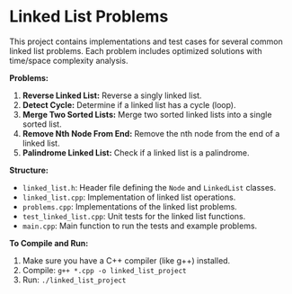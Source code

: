 # Linked List Problems

This project contains implementations and test cases for several common linked list problems.  Each problem includes optimized solutions with time/space complexity analysis.

**Problems:**

1. **Reverse Linked List:** Reverse a singly linked list.
2. **Detect Cycle:** Determine if a linked list has a cycle (loop).
3. **Merge Two Sorted Lists:** Merge two sorted linked lists into a single sorted list.
4. **Remove Nth Node From End:** Remove the nth node from the end of a linked list.
5. **Palindrome Linked List:** Check if a linked list is a palindrome.


**Structure:**

- `linked_list.h`:  Header file defining the `Node` and `LinkedList` classes.
- `linked_list.cpp`: Implementation of linked list operations.
- `problems.cpp`: Implementations of the linked list problems.
- `test_linked_list.cpp`: Unit tests for the linked list functions.
- `main.cpp`: Main function to run the tests and example problems.


**To Compile and Run:**

1. Make sure you have a C++ compiler (like g++) installed.
2. Compile: `g++ *.cpp -o linked_list_project`
3. Run: `./linked_list_project`